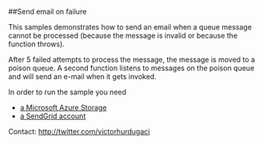 ##Send email on failure

This samples demonstrates how to send an email when a queue message cannot be processed (because the message is invalid or because the function throws).

After 5 failed attempts to process the message, the message is moved to a poison queue. A second function listens to messages on the poison queue and will send an e-mail when it gets invoked.

In order to run the sample you need 
- [a Microsoft Azure Storage](http://azure.microsoft.com/en-us/documentation/services/storage/)
- [a SendGrid account](http://sendgrid.com/)

Contact:
http://twitter.com/victorhurdugaci
